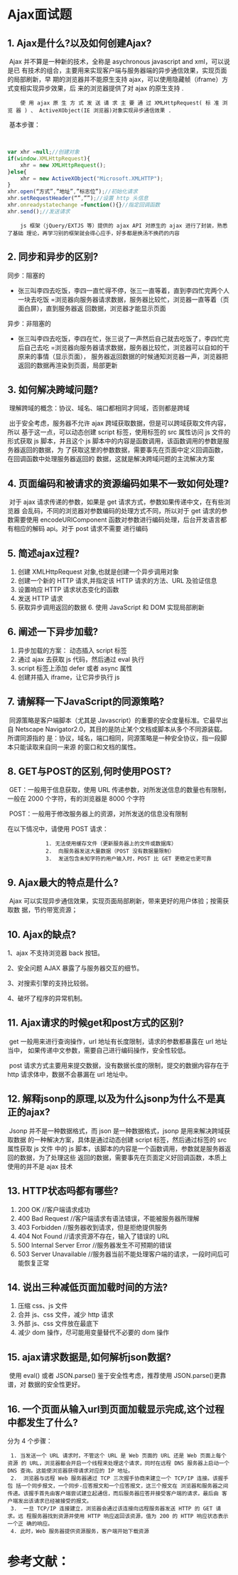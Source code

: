 # Ajax面试题

## 1. Ajax是什么?以及如何创建Ajax?

​		Ajax 并不算是一种新的技术，全称是 asychronous javascript and xml，可以说是已 有技术的组合，主要用来实现客户端与服务器端的异步通信效果，实现页面的局部刷新，早 期的浏览器并不能原生支持 ajax，可以使用隐藏帧（iframe）方式变相实现异步效果，后 来的浏览器提供了对 ajax 的原生支持 .

 		使 用 ajax 原 生 方 式 发 送 请 求 主 要 通 过 XMLHttpRequest( 标 准 浏 览 器 ) 、 ActiveXObject(IE 浏览器)对象实现异步通信效果 .

​		 基本步骤： 

​		

```javascript
var xhr =null;//创建对象
if(window.XMLHttpRequest){
	xhr = new XMLHttpRequest();
}else{
	xhr = new ActiveXObject("Microsoft.XMLHTTP");
}
xhr.open(“方式”,”地址”,”标志位”);//初始化请求
xhr.setRequestHeader(“”,””);//设置 http 头信息
xhr.onreadystatechange =function(){}//指定回调函数
xhr.send();//发送请求
```

 		js 框架（jQuery/EXTJS 等）提供的 ajax API 对原生的 ajax 进行了封装，熟悉了基础 理论，再学习别的框架就会得心应手，好多都是换汤不换药的内容 

## 2. 同步和异步的区别?

 同步：阻塞的

- 张三叫李四去吃饭，李四一直忙得不停，张三一直等着，直到李四忙完两个人一块去吃饭 =浏览器向服务器请求数据，服务器比较忙，浏览器一直等着（页面白屏），直到服务器返 回数据，浏览器才能显示页面 

 异步：非阻塞的

- 张三叫李四去吃饭，李四在忙，张三说了一声然后自己就去吃饭了，李四忙完后自己去吃 =浏览器向服务器请求数据，服务器比较忙，浏览器可以自如的干原来的事情（显示页面）， 服务器返回数据的时候通知浏览器一声，浏览器把返回的数据再渲染到页面，局部更新 

## 3. 如何解决跨域问题?

​		理解跨域的概念：协议、域名、端口都相同才同域，否则都是跨域 

​		出于安全考虑，服务器不允许 ajax 跨域获取数据，但是可以跨域获取文件内容，所以 基于这一点，可以动态创建 script 标签，使用标签的 src 属性访问 js 文件的形式获取 js 脚本，并且这个 js 脚本中的内容是函数调用，该函数调用的参数是服务器返回的数据，为 了获取这里的参数数据，需要事先在页面中定义回调函数，在回调函数中处理服务器返回的 数据，这就是解决跨域问题的主流解决方案 

## 4. 页面编码和被请求的资源编码如果不一致如何处理?

​		对于 ajax 请求传递的参数，如果是 get 请求方式，参数如果传递中文，在有些浏览器 会乱码，不同的浏览器对参数编码的处理方式不同，所以对于 get 请求的参数需要使用 encodeURIComponent 函数对参数进行编码处理，后台开发语言都有相应的解码 api。对于 post 请求不需要 进行编码 

## 5. 简述ajax过程?

1. 创建 XMLHttpRequest 对象,也就是创建一个异步调用对象
2. 创建一个新的 HTTP 请求,并指定该 HTTP 请求的方法、URL 及验证信息 
3. 设置响应 HTTP 请求状态变化的函数 
4. 发送 HTTP 请求 
5. 获取异步调用返回的数据 6. 使用 JavaScript 和 DOM 实现局部刷新 

## 6. 阐述一下异步加载?

1. 异步加载的方案： 动态插入 script 标签 
2. 通过 ajax 去获取 js 代码，然后通过 eval 执行 
3. script 标签上添加 defer 或者 async 属性 
4. 创建并插入 iframe，让它异步执行 js 

## 7. 请解释一下JavaScript的同源策略?

​		同源策略是客户端脚本（尤其是 Javascript）的重要的安全度量标准。它最早出自 Netscape Navigator2.0，其目的是防止某个文档或脚本从多个不同源装载。所谓同源指的 是：协议，域名，端口相同，同源策略是一种安全协议，指一段脚本只能读取来自同一来源 的窗口和文档的属性。 

## 8. GET与POST的区别,何时使用POST?

​		GET：一般用于信息获取，使用 URL 传递参数，对所发送信息的数量也有限制，一般在 2000 个字符，有的浏览器是 8000 个字符

​		POST：一般用于修改服务器上的资源，对所发送的信息没有限制 

在以下情况中，请使用 POST 请求： 

				1. 无法使用缓存文件（更新服务器上的文件或数据库）
   				2.  向服务器发送大量数据（POST 没有数据量限制）
   				3.  发送包含未知字符的用户输入时，POST 比 GET 更稳定也更可靠 

 

## 9. Ajax最大的特点是什么?

​		Ajax 可以实现异步通信效果，实现页面局部刷新，带来更好的用户体验；按需获取数 据，节约带宽资源； 

## 10. Ajax的缺点?

 1、ajax 不支持浏览器 back 按钮。

 2、安全问题 AJAX 暴露了与服务器交互的细节。

 3、对搜索引擎的支持比较弱。 

4、破坏了程序的异常机制。 

## 11. Ajax请求的时候get和post方式的区别?

​		get 一般用来进行查询操作，url 地址有长度限制，请求的参数都暴露在 url 地址当中， 如果传递中文参数，需要自己进行编码操作，安全性较低。

​		 post 请求方式主要用来提交数据，没有数据长度的限制，提交的数据内容存在于 http 请求体中，数据不会暴漏在 url 地址中。 

## 12. 解释jsonp的原理,以及为什么jsonp为什么不是真正的ajax?

​		 Jsonp 并不是一种数据格式，而 json 是一种数据格式，jsonp 是用来解决跨域获取数据 的一种解决方案，具体是通过动态创建 script 标签，然后通过标签的 src 属性获取 js 文件 中的 js 脚本，该脚本的内容是一个函数调用，参数就是服务器返回的数据，为了处理这些 返回的数据，需要事先在页面定义好回调函数，本质上使用的并不是 ajax 技术 

## 13. HTTP状态吗都有哪些?

1. 200 OK //客户端请求成功 
2. 400 Bad Request //客户端请求有语法错误，不能被服务器所理解 
3. 403 Forbidden //服务器收到请求，但是拒绝提供服务 
4. 404 Not Found //请求资源不存在，输入了错误的 URL 
5. 500 Internal Server Error //服务器发生不可预期的错误 
6. 503 Server Unavailable //服务器当前不能处理客户端的请求，一段时间后可能恢复正常 

## 14. 说出三种减低页面加载时间的方法?

1. 压缩 css、js 文件 
2. 合并 js、css 文件，减少 http 请求 
3. 外部 js、css 文件放在最底下 
4. 减少 dom 操作，尽可能用变量替代不必要的 dom 操作 

## 15. ajax请求数据是,如何解析json数据?

​	使用 eval() 或者 JSON.parse() 鉴于安全性考虑，推荐使用 JSON.parse()更靠谱，对 数据的安全性更好。 

## 16. 一个页面从输入url到页面加载显示完成,这个过程中都发生了什么?

 分为 4 个步骤：

	 1. 当发送一个 URL 请求时，不管这个 URL 是 Web 页面的 URL 还是 Web 页面上每个资源 的 URL，浏览器都会开启一个线程来处理这个请求，同时在远程 DNS 服务器上启动一个 DNS 查询。这能使浏览器获得请求对应的 IP 地址。
  	 2.  浏览器与远程 Web 服务器通过 TCP 三次握手协商来建立一个 TCP/IP 连接。该握手包 括一个同步报文，一个同步-应答报文和一个应答报文，这三个报文在 浏览器和服务器之间 传递。该握手首先由客户端尝试建立起通信，而后服务器应答并接受客户端的请求，最后由 客户端发出该请求已经被接受的报文。 
  	 3.  一旦 TCP/IP 连接建立，浏览器会通过该连接向远程服务器发送 HTTP 的 GET 请求。远 程服务器找到资源并使用 HTTP 响应返回该资源，值为 200 的 HTTP 响应状态表示一个正 确的响应。 
  	 4. 此时，Web 服务器提供资源服务，客户端开始下载资源 

# 参考文献：